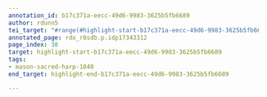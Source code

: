 ```yaml
---
annotation_id: b17c371a-eecc-49d6-9983-3625b5fb6689
author: rdunn5
tei_target: "#range(#highlight-start-b17c371a-eecc-49d6-9983-3625b5fb6689, #highlight-end-b17c371a-eecc-49d6-9983-3625b5fb6689)"
annotated_page: rdx_r8sdb.p.idp17343312
page_index: 38
target: highlight-start-b17c371a-eecc-49d6-9983-3625b5fb6689
tags:
- mason-sacred-harp-1840
end_target: highlight-end-b17c371a-eecc-49d6-9983-3625b5fb6689

---
```

